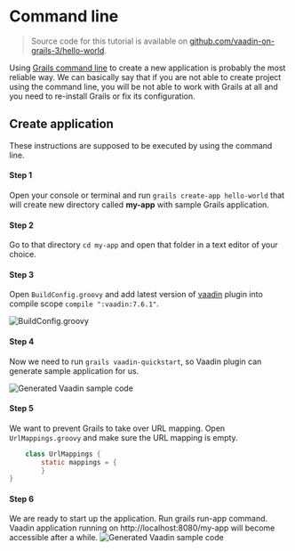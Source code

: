 # Command line

> Source code for this tutorial is available on [github.com/vaadin-on-grails-3/hello-world](https://github.com/vaadin-on-grails-3/hello-world).

Using [Grails command line](http://grails.org/doc/latest/guide/single.html#commandLine) to create a new application is probably the most reliable way. We can basically say that if you are not able to create project using the command line, you will be not able to work with Grails at all and you need to re-install Grails or fix its configuration.

## Create application

These instructions are supposed to be executed by using the command line. 

#### Step 1
Open your console or terminal and run `grails create-app hello-world` that will create new directory called **my-app** with sample Grails application.

#### Step 2

Go to that directory `cd my-app` and open that folder in a text editor of your choice.

#### Step 3

Open `BuildConfig.groovy` and add latest version of [vaadin](http://grails.org/plugin/vaadin) plugin into compile scope `compile ":vaadin:7.6.1"`.

![BuildConfig.groovy](http://vaadinongrails.com/book/1_1_build_config.png)

#### Step 4

Now we need to run `grails vaadin-quickstart`, so Vaadin plugin can generate sample application for us.

![Generated Vaadin sample code](http://vaadinongrails.com/book/1_1_vaadin_sample_app.png)

#### Step 5

We want to prevent Grails to take over URL mapping. Open `UrlMappings.groovy` and make sure the URL mapping is empty.

``` java
    class UrlMappings {
        static mappings = {
        }
}
```

#### Step 6
We are ready to start up the application. Run grails run-app command. Vaadin application running on http://localhost:8080/my-app will become accessible after a while.
  ![Generated Vaadin sample code](http://vaadinongrails.com/book/1_1_run_app.png)


